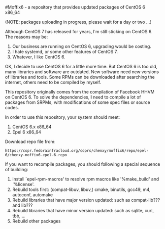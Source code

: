 #Moffix6 - a repository that provides updated packages of CentOS 6 x86_64

(NOTE: packages uploading in progress, please wait for a day or two ...)


Although CentOS 7 has released for years, I'm still sticking on CentOS 6.  The reasons may be:

1. Our business are running on CentOS 6, upgrading would be costing.
2. I hate systemd, or some other features of CentOS 7.
3. Whatever, I like CentOS 6.

OK, I decide to use CentOS 6 for a little more time.  But CentOS 6 is too old, many libraries and software are outdated.  New software need new versions of libraries and tools.  Some RPMs can be downloaded after searching the internet, others need to be compiled by myself.

This repository originally comes from the compilation of Facebook HHVM on CentOS 6.  To solve the dependencies, I need to compile a lot of packages from SRPMs, with modifications of some spec files or source codes.

In order to use this repository, your system should meet:

1. CentOS 6.x x86_64
2. Epel 6 x86_64

Download repo file from:

	https://copr.fedorainfracloud.org/coprs/chenxy/moffix6/repo/epel-6/chenxy-moffix6-epel-6.repo

If you want to recompile packages, you should following a special sequence of building:

1. install `epel-rpm-macros' to resolve rpm macros like '%make_build' and '%license'.
2. Rebuild tools first: (compat-libuv, libuv,) cmake, binutils, gcc49, m4, autoconf, automake
3. Rebuild libraries that have major version updated: such as compat-lib??? and lib???
4. Rebuild libraries that have minor version updated: such as sqlite, curl, tbb, ...
4. Rebuild other packages
